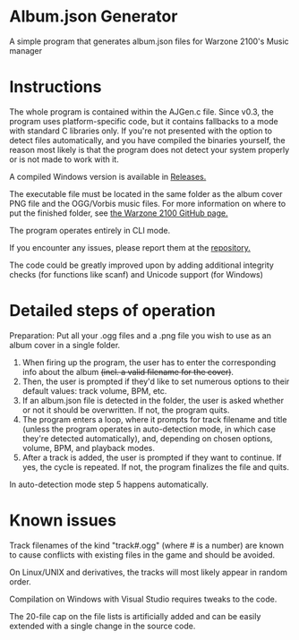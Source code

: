# Album.json Generator
A simple program that generates album.json files for Warzone 2100's Music manager

# Instructions
The whole program is contained within the AJGen.c file. Since v0.3, the program uses platform-specific code, but it contains fallbacks to a mode with standard C libraries only. If you're not presented with the option to detect files automatically, and you have compiled the binaries yourself, the reason most likely is that the program does not detect your system properly or is not made to work with it.

A compiled Windows version is available in [Releases.](https://github.com/Boris-Dimov/AlbumJSON_Generator/releases)

The executable file must be located in the same folder as the album cover PNG file and the OGG/Vorbis music files. 
For more information on where to put the finished folder, see [the Warzone 2100 GitHub page.](https://github.com/Warzone2100/warzone2100)

The program operates entirely in CLI mode.

If you encounter any issues, please report them at the [repository.](https://github.com/Boris-Dimov/AlbumJSON_Generator)

The code could be greatly improved upon by adding additional integrity checks (for functions like scanf) and Unicode support (for Windows)

# Detailed steps of operation
Preparation: Put all your .ogg files and a .png file you wish to use as an album cover in a single folder.

1. When firing up the program, the user has to enter the corresponding info about the album ~~(incl. a valid filename for the cover)~~.
2. Then, the user is prompted if they'd like to set numerous options to their default values: track volume, BPM, etc.
3. If an album.json file is detected in the folder, the user is asked whether or not it should be overwritten. If not, the program quits.
4. The program enters a loop, where it prompts for track filename and title (unless the program operates in auto-detection mode, in which case they're detected automatically), and, depending on chosen options, volume, BPM, and playback modes.
5. After a track is added, the user is prompted if they want to continue. If yes, the cycle is repeated. If not, the program finalizes the file and quits.

In auto-detection mode step 5 happens automatically.

# Known issues
Track filenames of the kind "track#.ogg" (where # is a number) are known to cause conflicts with existing files in the game and should be avoided.

On Linux/UNIX and derivatives, the tracks will most likely appear in random order.

Compilation on Windows with Visual Studio requires tweaks to the code.

The 20-file cap on the file lists is artificially added and can be easily extended with a single change in the source code.
